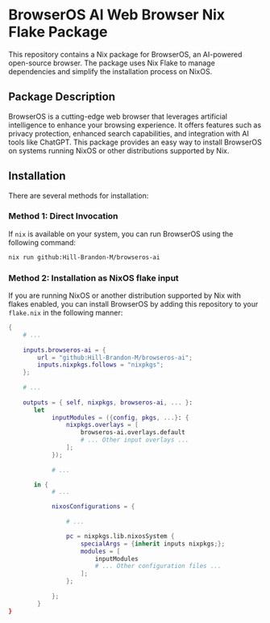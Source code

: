 # BrowserOS AI Web Browser Nix Flake Package

This repository contains a Nix package for BrowserOS, an AI-powered open-source browser. The package uses Nix Flake to manage dependencies and simplify the installation process on NixOS.

## Package Description

BrowserOS is a cutting-edge web browser that leverages artificial intelligence to enhance your browsing experience. It offers features such as privacy protection, enhanced search capabilities, and integration with AI tools like ChatGPT. This package provides an easy way to install BrowserOS on systems running NixOS or other distributions supported by Nix.

## Installation

There are several methods for installation:

### Method 1: Direct Invocation
If `nix` is available on your system, you can run BrowserOS using the following command:
```bash
nix run github:Hill-Brandon-M/browseros-ai
```

### Method 2: Installation as NixOS flake input
If you are running NixOS or another distribution supported by Nix with flakes enabled, you can install BrowserOS by adding this repository to your `flake.nix` in the following manner:
```nix
{
    # ...
    
    inputs.browseros-ai = {
        url = "github:Hill-Brandon-M/browseros-ai";
        inputs.nixpkgs.follows = "nixpkgs";
    };
    
    # ...
    
    outputs = { self, nixpkgs, browseros-ai, ... }:
       let
            inputModules = ({config, pkgs, ...}: {
                nixpkgs.overlays = [ 
                    browseros-ai.overlays.default 
                    # ... Other input overlays ...
                ];
            });
          
            # ...

       in {
            # ...

            nixosConfigurations = {
                
                # ...

                pc = nixpkgs.lib.nixosSystem {
                    specialArgs = {inherit inputs nixpkgs;};
                    modules = [
                        inputModules
                        # ... Other configuration files ...
                    ];
                };
            
            };
        }
}

```
